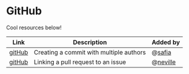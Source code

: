 # GitHub

Cool resources below!

| Link                                                                                                                                                | Description                             | Added by                                   |
| --------------------------------------------------------------------------------------------------------------------------------------------------- | --------------------------------------- | ------------------------------------------ |
| [gitHub](https://docs.github.com/en/github/committing-changes-to-your-project/creating-and-editing-commits/creating-a-commit-with-multiple-authors) | Creating a commit with multiple authors | @[safia](https://github.com/fi-ya)         |
| [gitHub](https://docs.github.com/en/issues/tracking-your-work-with-issues/linking-a-pull-request-to-an-issue)                                       | Linking a pull request to an issue      | @[neville](https://github.com/ByteSizedIT) |
